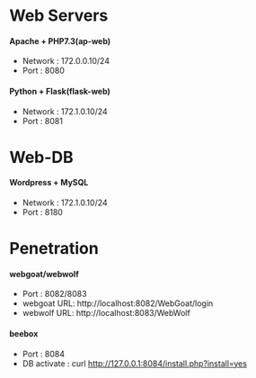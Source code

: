 # Web Servers
#### Apache + PHP7.3(ap-web)
* Network : 172.0.0.10/24
* Port : 8080

#### Python + Flask(flask-web)
* Network : 172.1.0.10/24
* Port : 8081

# Web-DB
#### Wordpress + MySQL
* Network : 172.1.0.10/24
* Port : 8180

# Penetration
#### webgoat/webwolf
* Port : 8082/8083
* webgoat URL: http://localhost:8082/WebGoat/login 
* webwolf URL: http://localhost:8083/WebWolf

#### beebox
* Port : 8084
* DB activate : curl http://127.0.0.1:8084/install.php?install=yes
